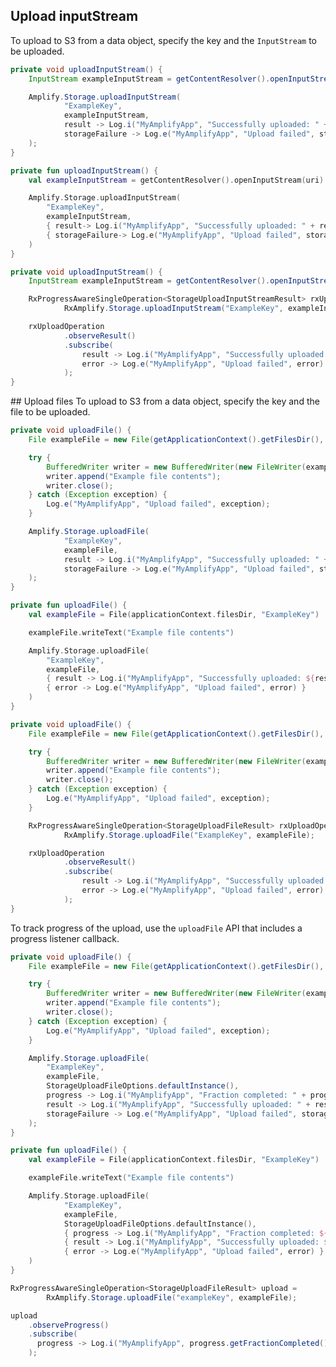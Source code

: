 ## Upload inputStream
To upload to S3 from a data object, specify the key and the `InputStream` to be uploaded. 

<amplify-block-switcher>
<amplify-block name="Java">

```java
private void uploadInputStream() {
    InputStream exampleInputStream = getContentResolver().openInputStream(uri);

    Amplify.Storage.uploadInputStream(
            "ExampleKey",
            exampleInputStream,
            result -> Log.i("MyAmplifyApp", "Successfully uploaded: " + result.getKey()),
            storageFailure -> Log.e("MyAmplifyApp", "Upload failed", storageFailure)
    );
}
```

</amplify-block>
<amplify-block name="Kotlin">

```kotlin
private fun uploadInputStream() {
    val exampleInputStream = getContentResolver().openInputStream(uri)

    Amplify.Storage.uploadInputStream(
        "ExampleKey",
        exampleInputStream,
        { result-> Log.i("MyAmplifyApp", "Successfully uploaded: " + result.getKey()) },
        { storageFailure-> Log.e("MyAmplifyApp", "Upload failed", storageFailure) }
    )
}
```

</amplify-block>
<amplify-block name="RxJava">

```java
private void uploadInputStream() {
    InputStream exampleInputStream = getContentResolver().openInputStream(uri);

    RxProgressAwareSingleOperation<StorageUploadInputStreamResult> rxUploadOperation =
            RxAmplify.Storage.uploadInputStream("ExampleKey", exampleInputStream);

    rxUploadOperation
            .observeResult()
            .subscribe(
                result -> Log.i("MyAmplifyApp", "Successfully uploaded: " + result.getKey()),
                error -> Log.e("MyAmplifyApp", "Upload failed", error)
            );
}
```

</amplify-block>
</amplify-block-switcher>
## Upload files
To upload to S3 from a data object, specify the key and the file to be uploaded. 

<amplify-block-switcher>
<amplify-block name="Java">

```java
private void uploadFile() {
    File exampleFile = new File(getApplicationContext().getFilesDir(), "ExampleKey");

    try {
        BufferedWriter writer = new BufferedWriter(new FileWriter(exampleFile));
        writer.append("Example file contents");
        writer.close();
    } catch (Exception exception) {
        Log.e("MyAmplifyApp", "Upload failed", exception);
    }

    Amplify.Storage.uploadFile(
            "ExampleKey",
            exampleFile,
            result -> Log.i("MyAmplifyApp", "Successfully uploaded: " + result.getKey()),
            storageFailure -> Log.e("MyAmplifyApp", "Upload failed", storageFailure)
    );
}
```

</amplify-block>
<amplify-block name="Kotlin">

```kotlin
private fun uploadFile() {
    val exampleFile = File(applicationContext.filesDir, "ExampleKey")

    exampleFile.writeText("Example file contents")

    Amplify.Storage.uploadFile(
        "ExampleKey",
        exampleFile,
        { result -> Log.i("MyAmplifyApp", "Successfully uploaded: ${result.getKey()}") },
        { error -> Log.e("MyAmplifyApp", "Upload failed", error) }
    )
}
```

</amplify-block>
<amplify-block name="RxJava">

```java
private void uploadFile() {
    File exampleFile = new File(getApplicationContext().getFilesDir(), "ExampleKey");

    try {
        BufferedWriter writer = new BufferedWriter(new FileWriter(exampleFile));
        writer.append("Example file contents");
        writer.close();
    } catch (Exception exception) {
        Log.e("MyAmplifyApp", "Upload failed", exception);
    }

    RxProgressAwareSingleOperation<StorageUploadFileResult> rxUploadOperation =
            RxAmplify.Storage.uploadFile("ExampleKey", exampleFile);

    rxUploadOperation
            .observeResult()
            .subscribe(
                result -> Log.i("MyAmplifyApp", "Successfully uploaded: " + result.getKey()),
                error -> Log.e("MyAmplifyApp", "Upload failed", error)
            );
}
```

</amplify-block>
</amplify-block-switcher>

To track progress of the upload, use the `uploadFile` API that includes a progress listener callback.

<amplify-block-switcher>
<amplify-block name="Java">

```java
private void uploadFile() {
    File exampleFile = new File(getApplicationContext().getFilesDir(), "ExampleKey");

    try {
        BufferedWriter writer = new BufferedWriter(new FileWriter(exampleFile));
        writer.append("Example file contents");
        writer.close();
    } catch (Exception exception) {
        Log.e("MyAmplifyApp", "Upload failed", exception);
    }

    Amplify.Storage.uploadFile(
        "ExampleKey",
        exampleFile,
        StorageUploadFileOptions.defaultInstance(),
        progress -> Log.i("MyAmplifyApp", "Fraction completed: " + progress.getFractionCompleted()),
        result -> Log.i("MyAmplifyApp", "Successfully uploaded: " + result.getKey()),
        storageFailure -> Log.e("MyAmplifyApp", "Upload failed", storageFailure)
    );
}
```

</amplify-block>
<amplify-block name="Kotlin">

```kotlin
private fun uploadFile() {
    val exampleFile = File(applicationContext.filesDir, "ExampleKey")

    exampleFile.writeText("Example file contents")

    Amplify.Storage.uploadFile(
            "ExampleKey",
            exampleFile,
            StorageUploadFileOptions.defaultInstance(),
            { progress -> Log.i("MyAmplifyApp", "Fraction completed: ${progress.fractionCompleted}") },
            { result -> Log.i("MyAmplifyApp", "Successfully uploaded: ${result.getKey()}") },
            { error -> Log.e("MyAmplifyApp", "Upload failed", error) }
    )
}
```

</amplify-block>
<amplify-block name="RxJava">

```java
RxProgressAwareSingleOperation<StorageUploadFileResult> upload =
        RxAmplify.Storage.uploadFile("exampleKey", exampleFile);

upload
    .observeProgress()
    .subscribe(
      progress -> Log.i("MyAmplifyApp", progress.getFractionCompleted())
    );
```

</amplify-block>
</amplify-block-switcher>
